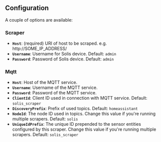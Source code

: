 ## Configuration

A couple of options are available:

### Scraper

- **`Host`**: (required) URI of host to be scraped. e.g. http://SOME_IP_ADDRESS/
- **`Username`**: Username for Solis device. Default: `admin`
- **`Password`**: Password of Solis device. Default: `admin`

### Mqtt

- **`Host`**: Host of the MQTT service.
- **`Username`**: Username of the MQTT service.
- **`Password`**: Password of the MQTT service.
- **`ClientId`**: Client ID used in connection with MQTT service. Default: `solis_scraper`
- **`DiscoveryPrefix`**: Prefix of used topics. Default: `homeassistant`
- **`NodeId`**: The node ID used in topics. Change this value if you're running multiple scrapers. Default: `solis`
- **`UniqueIdPrefix`**: The unique ID prepended to the sensor entities configured by this scraper. Change this value if you're running multiple scrapers. Default: `solis_scraper`
